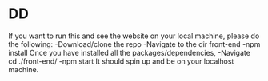 # DD
If you want to run this and see the website on your local machine, please do the following:
  -Download/clone the repo
  -Navigate to the dir front-end
  -npm install
Once you have installed all the packages/dependencies,
  -Navigate cd ./front-end/
  -npm start
It should spin up and be on your localhost machine.
